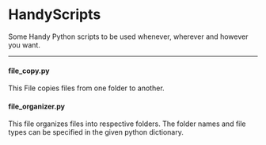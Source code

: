 # HandyScripts
Some Handy Python scripts to be used whenever, wherever and however you want.

*** 
#### file_copy.py
This File copies files from one folder to another.

#### file_organizer.py
This file organizes files into respective folders.
The folder names and file types can be specified in the
given python dictionary.